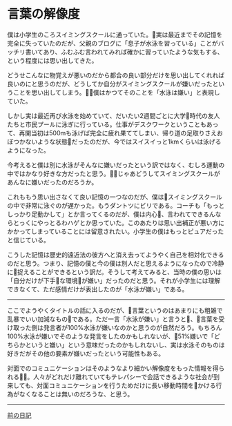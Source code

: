 言葉の解像度
=====

僕は小学生のころスイミングスクールに通っていた。実は最近までその記憶を完全に失っていたのだが、父親のブログに「息子が水泳を習っている」ことがバッチリ書いてあり、ふむふむ言われてみれば確かに習っていたような気もする、という程度には思い出してきた。

どうせこんなに物覚えが悪いのだから都合の良い部分だけを思い出してくれれば良いのにと思うのだが、どうしてか自分がスイミングスクールが嫌いだったということを思い出してしまう。僕はかつてそのことを「水泳は嫌い」と表現していた。

しかし実は最近再び水泳を始めていて、だいたい2週間ごとに大学時代の友人たちと市民プールに泳ぎに行っている。仕事がデスクワークということもあって、再開当初は500mも泳げば完全に疲れ果ててしまい、帰り道の足取りさえおぼつかないような状態だったのだが、今ではスイスイっと1kmくらいは泳げるようになった。

今考えると僕は別に水泳がそんなに嫌いだったという訳ではなく、むしろ運動の中ではかなり好きな方だったと思う。じゃあどうしてスイミングスクールがあんなに嫌いだったのだろうか。

これももう思い出さなくて良い記憶の一つなのだが、僕はスイミングスクールの中で非常に泳ぐのが遅かった。もうダントツにビリである。コーチも「もっとしっかり足動かして」とか言ってくるのだが、僕は内心、言われてできるんならとっくにやっとるわハゲとか思っていた。このあたりは思い出補正が悪い方にかかってしまっていることには留意されたい。小学生の僕はもっとピュアだったと信じている。

こうした記憶は歴史的遠近法の彼方へと消え去ってようやく自己を相対化できるのだと思う。つまり、記憶の僕と今の僕は別人だと思えるようになったので冷静に捉えることができるという訳だ。そうして考えてみると、当時の僕の思いは「自分だけが下手な環境が嫌い」だったのだと思う。それが小学生には理解できなくて、ただ感情だけが表出したのが「水泳が嫌い」である。

----
ここでようやくタイトルの話に入るのだが、言葉というのはあまりにも粗雑で乱暴でいい加減なものである。ただ一言「水泳が嫌い」と言うと、言葉を受け取った側は発言者が100%水泳が嫌いなのかと思うのが自然だろう。もちろん100%水泳が嫌いでそのような発言をしたのかもしれないが、51%嫌いで「どちらかというと嫌い」という意味だったのかもしれないし、実は水泳そのものは好きだがその他の要素が嫌いだったという可能性もある。

対面でのコミュニケーションはそのようなより細かい解像度をもった情報を得られる。人々がどれだけ離れていてもテレパシーで会話できるような社会が到来しても、対面コミュニケーションを行うためだけに長い移動時間をかける行為がなくなることは無いのだろうな、と思う。

----
[前の日記](./03)